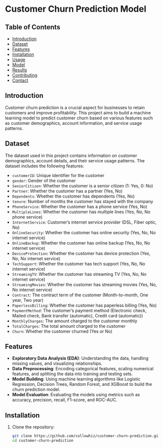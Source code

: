 # Customer Churn Prediction Model

## Table of Contents
- [Introduction](#introduction)
- [Dataset](#dataset)
- [Features](#features)
- [Installation](#installation)
- [Usage](#usage)
- [Model](#model)
- [Results](#results)
- [Contributing](#contributing)
- [Contact](#contact)

## Introduction
Customer churn prediction is a crucial aspect for businesses to retain customers and improve profitability. This project aims to build a machine learning model to predict customer churn based on various features such as customer demographics, account information, and service usage patterns.

## Dataset
The dataset used in this project contains information on customer demographics, account details, and their service usage patterns. The dataset includes the following features:
- `customerID`: Unique identifier for the customer
- `gender`: Gender of the customer
- `SeniorCitizen`: Whether the customer is a senior citizen (1: Yes, 0: No)
- `Partner`: Whether the customer has a partner (Yes, No)
- `Dependents`: Whether the customer has dependents (Yes, No)
- `tenure`: Number of months the customer has stayed with the company
- `PhoneService`: Whether the customer has a phone service (Yes, No)
- `MultipleLines`: Whether the customer has multiple lines (Yes, No, No phone service)
- `InternetService`: Customer’s internet service provider (DSL, Fiber optic, No)
- `OnlineSecurity`: Whether the customer has online security (Yes, No, No internet service)
- `OnlineBackup`: Whether the customer has online backup (Yes, No, No internet service)
- `DeviceProtection`: Whether the customer has device protection (Yes, No, No internet service)
- `TechSupport`: Whether the customer has tech support (Yes, No, No internet service)
- `StreamingTV`: Whether the customer has streaming TV (Yes, No, No internet service)
- `StreamingMovies`: Whether the customer has streaming movies (Yes, No, No internet service)
- `Contract`: The contract term of the customer (Month-to-month, One year, Two year)
- `PaperlessBilling`: Whether the customer has paperless billing (Yes, No)
- `PaymentMethod`: The customer’s payment method (Electronic check, Mailed check, Bank transfer (automatic), Credit card (automatic))
- `MonthlyCharges`: The amount charged to the customer monthly
- `TotalCharges`: The total amount charged to the customer
- `Churn`: Whether the customer churned (Yes or No)

## Features
- **Exploratory Data Analysis (EDA)**: Understanding the data, handling missing values, and visualizing relationships.
- **Data Preprocessing**: Encoding categorical features, scaling numerical features, and splitting the data into training and testing sets.
- **Model Building**: Using machine learning algorithms like Logistic Regression, Decision Trees, Random Forest, and XGBoost to build the churn prediction model.
- **Model Evaluation**: Evaluating the models using metrics such as accuracy, precision, recall, F1-score, and ROC-AUC.

## Installation
1. Clone the repository:
   ```sh
   git clone https://github.com/collowhiz/customer-churn-prediction.git
   cd customer-churn-prediction

